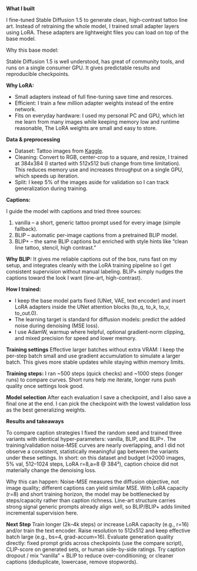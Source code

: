**What I built**

I fine-tuned Stable Diffusion 1.5 to generate clean, high-contrast tattoo line art.
Instead of retraining the whole model, I trained small adapter layers using LoRA.
These adapters are lightweight files you can load on top of the base model.

Why this base model:

Stable Diffusion 1.5 is well understood, has great of community tools, and runs on a single consumer GPU. It gives predictable results and reproducible checkpoints.

**Why LoRA:**
* Small adapters instead of full fine-tuning save time and resorces.
* Efficient: I train a few million adapter weights instead of the entire network.
* Fits on everyday hardware: I used my personal PC and GPU, which let me learn from many images while keeping memory low and runtime reasonable, The LoRA weights are small and easy to store.
  
**Data & preprocessing**

* Dataset: Tattoo images from [Kaggle](https://www.kaggle.com/datasets/faiqueali/tattoos).
* Cleaning: Convert to RGB, center-crop to a square, and resize, I trained at 384x384 (I started with 512x512 buti change from time limitation). This reduces memory use and increases throughput on a single GPU, which speeds up iteration.
* Split: I keep 5% of the images aside for validation so I can track generalization during training.

**Captions:**

I guide the model with captions and tried three sources:
1) vanilla – a short, generic tattoo prompt used for every image (simple fallback).
2) BLIP – automatic per-image captions from a pretrained BLIP model.
3) BLIP+ – the same BLIP captions but enriched with style hints like “clean line tattoo, stencil, high contrast.”

**Why BLIP:**
It gives me reliable captions out of the box, runs fast on my setup, and integrates cleanly with the LoRA training pipeline so I get consistent supervision without manual labeling. BLIP+ simply nudges the captions toward the look I want (line-art, high-contrast).

**How I trained:**

* I keep the base model parts fixed (UNet, VAE, text encoder) and insert LoRA adapters inside the UNet attention blocks (to_q, to_k, to_v, to_out.0).
* The learning target is standard for diffusion models: predict the added noise during denoising (MSE loss).
* I use AdamW, warmup where helpful, optional gradient-norm clipping, and mixed precision for speed and lower memory.

**Training settings**
Effective larger batches without extra VRAM: I keep the per-step batch small and use gradient accumulation to simulate a larger batch. This gives more stable updates while staying within memory limits.

**Training steps:**
I ran ~500 steps (quick checks) and ~1000 steps (longer runs) to compare curves. Short runs help me iterate, longer runs push quality once settings look good.

**Model selection**
After each evaluation I save a checkpoint, and I also save a final one at the end. I can pick the checkpoint with the lowest validation loss as the best generalizing weights.

**Results and takeaways**

To compare caption strategies I fixed the random seed and trained three variants with identical hyper-parameters: vanilla, BLIP, and BLIP+. The training/validation noise-MSE curves are nearly overlapping, and I did not observe a consistent, statistically meaningful gap between the variants under these settings. In short: on this dataset and budget (≈2000 images, 5% val, 512–1024 steps, LoRA r=8,a=8 @ 384²), caption choice did not materially change the denoising loss.

Why this can happen:
Noise-MSE measures the diffusion objective, not image quality; different captions can yield similar MSE.
With LoRA capacity (r=8) and short training horizon, the model may be bottlenecked by steps/capacity rather than caption richness.
Line-art structure carries strong signal generic prompts already align well, so BLIP/BLIP+ adds limited incremental supervision here.

**Next Step**
Train longer (2k–4k steps) or increase LoRA capacity (e.g., r=16) and/or train the text encoder.
Raise resolution to 512x512 and keep effective batch large (e.g., bs=4, grad-accum=16).
Evaluate generation quality directly: fixed prompt grids across checkpoints (use the compare script), CLIP-score on generated sets, or human side-by-side ratings.
Try caption dropout / mix “vanilla” + BLIP to reduce over-conditioning; or cleaner captions (deduplicate, lowercase, remove stopwords).




